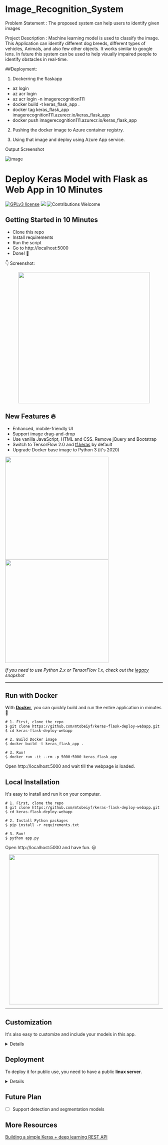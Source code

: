 # Image_Recognition_System

Problem Statement : The proposed system can help users to identify given images

Project Description : Machine learning model is used to classify the image. This Application can identify different dog breeds, different types of vehicles, Animals, and also few other objects. It works similar to google lens. In future this system can be used to help visually impaired people to identify obstacles in real-time.

##Deployment:

1) Dockerring the flaskapp

- az login 
- az acr login
- az acr login -n imagerecognition111
- docker build -t keras_flask_app .
- docker tag keras_flask_app imagerecognition111.azurecr.io/keras_flask_app 
- docker push imagerecognition111.azurecr.io/keras_flask_app   
  
  
2) Pushing the docker image to Azure container registry.

3) Using that image and deploy using Azure App service.

Output Screenshot

![image](https://user-images.githubusercontent.com/87279692/179356441-8a608b46-dd46-45bb-81f0-1a20a9d9cd3b.png)


# Deploy Keras Model with Flask as Web App in 10 Minutes

[![GPLv3 license](https://img.shields.io/badge/License-GPLv3-blue.svg)](http://perso.crans.org/besson/LICENSE.html)
[![](https://img.shields.io/badge/python-3.5%2B-green.svg)]()
![Contributions Welcome](https://img.shields.io/badge/contributions-welcome-brightgreen.svg?style=flat)

## Getting Started in 10 Minutes

- Clone this repo 
- Install requirements
- Run the script
- Go to http://localhost:5000
- Done! :tada:

:point_down: Screenshot:

<p align="center">
  <img src="https://user-images.githubusercontent.com/5097752/71063354-8caa1d00-213a-11ea-86eb-879238887c1f.png" height="420px" alt="">
</p>

## New Features :fire:

- Enhanced, mobile-friendly UI
- Support image drag-and-drop
- Use vanilla JavaScript, HTML and CSS. Remove jQuery and Bootstrap
- Switch to TensorFlow 2.0 and [tf.keras](https://www.tensorflow.org/guide/keras) by default
- Upgrade Docker base image to Python 3 (it's 2020)

<p float="left">
  <img src="https://user-images.githubusercontent.com/5097752/71065048-61c1c800-213e-11ea-92f1-274cbe4734ba.png" height="330px" alt="">
  <img src="https://user-images.githubusercontent.com/5097752/71062921-aeef6b00-2139-11ea-8b23-6b9eb1e326ca.png" height="330px" alt="">
</p>

_If you need to use Python 2.x or TensorFlow 1.x, check out the [legacy](https://github.com/mtobeiyf/keras-flask-deploy-webapp/tree/legacy) snapshot_


------------------

## Run with Docker

With **[Docker](https://www.docker.com)**, you can quickly build and run the entire application in minutes :whale:

```shell
# 1. First, clone the repo
$ git clone https://github.com/mtobeiyf/keras-flask-deploy-webapp.git
$ cd keras-flask-deploy-webapp

# 2. Build Docker image
$ docker build -t keras_flask_app .

# 3. Run!
$ docker run -it --rm -p 5000:5000 keras_flask_app
```

Open http://localhost:5000 and wait till the webpage is loaded.

## Local Installation

It's easy to install and run it on your computer.

```shell
# 1. First, clone the repo
$ git clone https://github.com/mtobeiyf/keras-flask-deploy-webapp.git
$ cd keras-flask-deploy-webapp

# 2. Install Python packages
$ pip install -r requirements.txt

# 3. Run!
$ python app.py
```

Open http://localhost:5000 and have fun. :smiley:

<p align="center">
  <img src="https://user-images.githubusercontent.com/5097752/71064959-3c34be80-213e-11ea-8e13-91800ca2d345.gif" height="480px" alt="">
</p>

------------------

## Customization

It's also easy to customize and include your models in this app.

<details>
 <summary>Details</summary>

### Use your own model

Place your trained `.h5` file saved by `model.save()` under models directory.

Check the [commented code](https://github.com/mtobeiyf/keras-flask-deploy-webapp/blob/master/app.py#L37) in app.py.

### Use other pre-trained model

See [Keras applications](https://keras.io/applications/) for more available models such as DenseNet, MobilNet, NASNet, etc.

Check [this section](https://github.com/mtobeiyf/keras-flask-deploy-webapp/blob/master/app.py#L26) in app.py.

### UI Modification

Modify files in `templates` and `static` directory.

`index.html` for the UI and `main.js` for all the behaviors.

</details>


## Deployment

To deploy it for public use, you need to have a public **linux server**.

<details>
 <summary>Details</summary>
  
### Run the app

Run the script and hide it in background with `tmux` or `screen`.
```
$ python app.py
```

You can also use gunicorn instead of gevent
```
$ gunicorn -b 127.0.0.1:5000 app:app
```

More deployment options, check [here](https://flask.palletsprojects.com/en/1.1.x/deploying/wsgi-standalone/)

### Set up Nginx

To redirect the traffic to your local app.
Configure your Nginx `.conf` file.

```
server {
  listen  80;

  client_max_body_size 20M;

  location / {
      proxy_pass http://127.0.0.1:5000;
  }
}
```

</details>

## Future Plan

- [ ] Support detection and segmentation models

## More Resources

[Building a simple Keras + deep learning REST API](https://blog.keras.io/building-a-simple-keras-deep-learning-rest-api.html)
